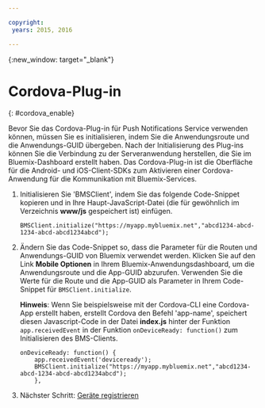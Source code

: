 ```yaml
---

copyright:
 years: 2015, 2016

---
```


{:new_window: target="_blank"}

# Cordova-Plug-in
{: #cordova_enable}

Bevor Sie das Cordova-Plug-in für Push Notifications Service verwenden können, müssen Sie
es initialisieren, indem Sie die Anwendungsroute und die Anwendungs-GUID übergeben. Nach der Initialisierung des
Plug-ins können Sie die Verbindung zu der Serveranwendung herstellen, die Sie im Bluemix-Dashboard
erstellt haben. Das Cordova-Plug-in ist die Oberfläche für die Android- und iOS-Client-SDKs zum Aktivieren einer Cordova-Anwendung für die Kommunikation mit Bluemix-Services.

1. Initialisieren Sie 'BMSClient', indem Sie das folgende Code-Snippet kopieren und in Ihre Haupt-JavaScript-Datei (die für gewöhnlich im Verzeichnis **www/js** gespeichert ist) einfügen.

	```
	BMSClient.initialize("https://myapp.mybluemix.net","abcd1234-abcd-1234-abcd-abcd1234abcd");
	```
1. Ändern Sie das Code-Snippet so, dass die Parameter für die Routen und Anwendungs-GUID von Bluemix verwendet werden. Klicken Sie auf den Link **Mobile Optionen** in Ihrem Bluemix-Anwendungsdashboard, um
die Anwendungsroute und die App-GUID abzurufen. Verwenden Sie die Werte für die Route und die App-GUID als Parameter in Ihrem Code-Snippet für `BMSClient.initialize`.


	**Hinweis**: Wenn Sie beispielsweise mit der Cordova-CLI eine Cordova-App erstellt haben, erstellt Cordova den Befehl 'app-name', speichert diesen Javascript-Code in der Datei **index.js** hinter der Funktion `app.receivedEvent` in der Funktion `onDeviceReady: function()` zum Initialisieren des BMS-Clients.

	```
	onDeviceReady: function() {
	    app.receivedEvent('deviceready');
	    BMSClient.initialize("https://myapp.mybluemix.net","abcd1234-abcd-1234-abcd-abcd1234abcd");
	    },
	```
1. Nächster Schritt: [Geräte registrieren](t_cordova_register.html)
